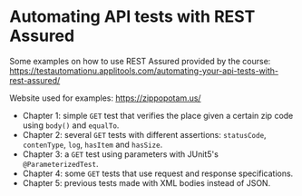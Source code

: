 # Automating API tests with REST Assured

Some examples on how to use REST Assured provided by the course: https://testautomationu.applitools.com/automating-your-api-tests-with-rest-assured/ 

Website used for examples: https://zippopotam.us/

* Chapter 1: simple ``GET`` test that verifies the place given a certain zip code using ``body()`` and ``equalTo``.
* Chapter 2: several ``GET`` tests with different assertions: ``statusCode``, ``contenType``, ``log``, ``hasItem`` and ``hasSize``.
* Chapter 3: a ``GET`` test using parameters with JUnit5's ``@ParameterizedTest``.
* Chapter 4: some ``GET`` tests that use request and response specifications.
* Chapter 5: previous tests made with XML bodies instead of JSON.